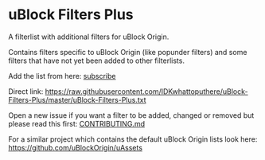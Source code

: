 # uBlock Filters Plus
A filterlist with additional filters for uBlock Origin.

Contains filters specific to uBlock Origin (like popunder filters) and some filters that have not yet been added to other filterlists.

Add the list from here: [subscribe](https://subscribe.adblockplus.org/?location=https://raw.githubusercontent.com/IDKwhattoputhere/uBlock-Filters-Plus/master/uBlock-Filters-Plus.txt&title=uBlock%20Filters%20%2B)

Direct link: https://raw.githubusercontent.com/IDKwhattoputhere/uBlock-Filters-Plus/master/uBlock-Filters-Plus.txt

Open a new issue if you want a filter to be added, changed or removed but please read this first: [CONTRIBUTING.md](https://github.com/IDKwhattoputhere/uBlock-Filters-Plus/blob/master/CONTRIBUTING.md)

For a similar project which contains the default uBlock Origin lists look here: https://github.com/uBlockOrigin/uAssets
